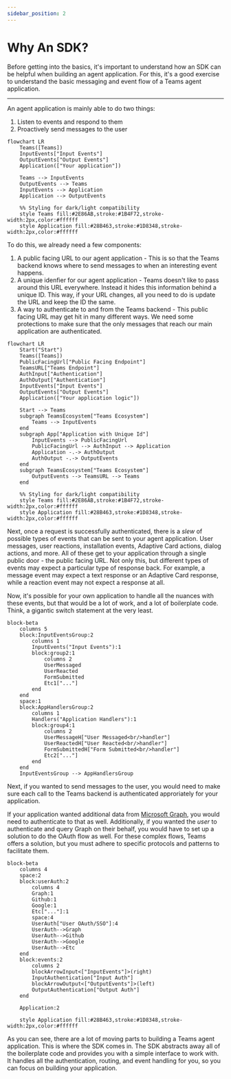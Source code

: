 ```yaml
---
sidebar_position: 2
---
```


# Why An SDK?

Before getting into the basics, it's important to understand how an SDK can be helpful when building an agent application. For this, it's a good exercise to understand the basic messaging and event flow of a Teams agent application.

---

An agent application is mainly able to do two things:

1. Listen to events and respond to them
2. Proactively send messages to the user

```mermaid
flowchart LR
    Teams([Teams])
    InputEvents["Input Events"]
    OutputEvents["Output Events"]
    Application(["Your application"])

    Teams --> InputEvents
    OutputEvents --> Teams
    InputEvents --> Application
    Application --> OutputEvents

    %% Styling for dark/light compatibility
    style Teams fill:#2E86AB,stroke:#1B4F72,stroke-width:2px,color:#ffffff
    style Application fill:#28B463,stroke:#1D8348,stroke-width:2px,color:#ffffff
```

To do this, we already need a few components:

1. A public facing URL to our agent application - This is so that the Teams backend knows where to send messages to when an interesting event happens.
2. A unique idenfier for our agent application - Teams doesn't like to pass around this URL everywhere. Instead it hides this information behind a unique ID. This way, if your URL changes, all you need to do is update the URL and keep the ID the same.
3. A way to authenticate to and from the Teams backend - This public facing URL may get hit in many different ways. We need some protections to make sure that the only messages that reach our main application are authenticated.

```mermaid
flowchart LR
    Start("Start")
    Teams([Teams])
    PublicFacingUrl["Public Facing Endpoint"]
    TeamsURL["Teams Endpoint"]
    AuthInput["Authentication"]
    AuthOutput["Authentication"]
    InputEvents["Input Events"]
    OutputEvents["Output Events"]
    Application(["Your application logic"])

    Start --> Teams
    subgraph TeamsEcosystem["Teams Ecosystem"]
        Teams --> InputEvents
    end
    subgraph App["Application with Unique Id"]
        InputEvents --> PublicFacingUrl
        PublicFacingUrl --> AuthInput --> Application
        Application -.-> AuthOutput
        AuthOutput -.-> OutputEvents
    end
    subgraph TeamsEcosystem["Teams Ecosystem"]
        OutputEvents --> TeamsURL --> Teams
    end

    %% Styling for dark/light compatibility
    style Teams fill:#2E86AB,stroke:#1B4F72,stroke-width:2px,color:#ffffff
    style Application fill:#28B463,stroke:#1D8348,stroke-width:2px,color:#ffffff
```

Next, once a request is successfully authenticated, there is a _slew_ of possible types of events that can be sent to your agent application. User messages, user reactions, installation events, Adaptive Card actions, dialog actions, and more. All of these get to your application through a single public door - the public facing URL. Not only this, but different types of events may expect a particular type of response back. For example, a message event may expect a text response or an Adaptive Card response, while a reaction event may not expect a response at all.

Now, it's possible for your own application to handle all the nuances with these events, but that would be a lot of work, and a lot of boilerplate code. Think, a gigantic switch statement at the very least.

```mermaid
block-beta
    columns 5
    block:InputEventsGroup:2
        columns 1
        InputEvents("Input Events"):1
        block:group2:1
            columns 2
            UserMessaged
            UserReacted
            FormSubmitted
            Etc1["..."]
        end
    end
    space:1
    block:AppHandlersGroup:2
        columns 1
        Handlers("Application Handlers"):1
        block:group4:1
            columns 2
            UserMessageH["User Messaged<br/>handler"]
            UserReactedH["User Reacted<br/>handler"]
            FormSubmittedH["Form Submitted<br/>handler"]
            Etc2["..."]
        end
    end
    InputEventsGroup --> AppHandlersGroup
```

Next, if you wanted to send messages to the user, you would need to make sure each call to the Teams backend is authenticated approriately for your application.

If your application wanted additional data from [Microsoft Graph](https://learn.microsoft.com/en-us/graph/overview), you would need to authenticate to that as well. Additionally, if you wanted the _user_ to authenticate and query Graph on their behalf, you would have to set up a solution to do the OAuth flow as well. For these complex flows, Teams offers a solution, but you must adhere to specific protocols and patterns to facilitate them.

```mermaid
block-beta
    columns 4
    space:2
    block:userAuth:2
        columns 4
        Graph:1
        Github:1
        Google:1
        Etc["..."]:1
        space:4
        UserAuth["User OAuth/SSO"]:4
        UserAuth-->Graph
        UserAuth-->Github
        UserAuth-->Google
        UserAuth-->Etc
    end
    block:events:2
        columns 2
        blockArrowInput<["InputEvents"]>(right)
        InputAuthentication["Input Auth"]
        blockArrowOutput<["OutputEvents"]>(left)
        OutputAuthentication["Output Auth"]
    end

    Application:2

    style Application fill:#28B463,stroke:#1D8348,stroke-width:2px,color:#ffffff
```

As you can see, there are a lot of moving parts to building a Teams agent application. This is where the SDK comes in. The SDK abstracts away all of the boilerplate code and provides you with a simple interface to work with. It handles all the authentication, routing, and event handling for you, so you can focus on building your application.